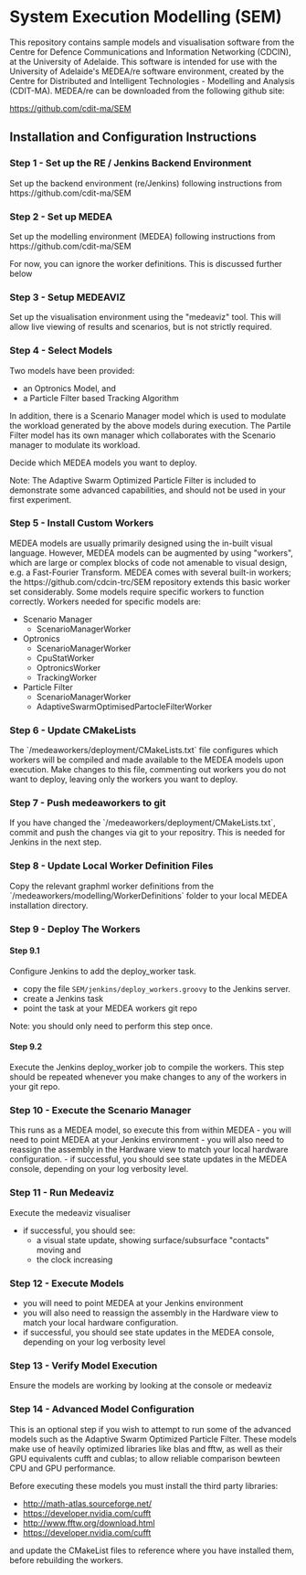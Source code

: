 # System Execution Modelling (SEM)

This repository contains sample models and visualisation software from the Centre for Defence Communications and Information Networking (CDCIN), at the University of Adelaide. This software is intended for use with the University of Adelaide's MEDEA/re software environment, created by the Centre for Distributed and Intelligent Technologies - Modelling and Analysis (CDIT-MA). MEDEA/re can be downloaded from the following github site:

https://github.com/cdit-ma/SEM

<H2>Installation and Configuration Instructions</H2>

<H3>Step 1 - Set up the RE / Jenkins Backend Environment</H3>
Set up the backend environment (re/Jenkins) following instructions from https://github.com/cdit-ma/SEM

<H3>Step 2 - Set up MEDEA </H3>
Set up the modelling environment (MEDEA) following instructions from https://github.com/cdit-ma/SEM

For now, you can ignore the worker definitions. This is discussed further below

<H3>Step 3 - Setup MEDEAVIZ </H3>
Set up the visualisation environment using the "medeaviz" tool. This will allow live viewing of results and scenarios, but is not strictly required.

<H3>Step 4 - Select Models </H3>
Two models have been provided:

- an Optronics Model, and
- a Particle Filter based Tracking Algorithm 

In addition, there is a Scenario Manager model which is used to modulate the workload generated by the above models during execution. The Partile Filter model has its own manager which collaborates with the Scenario manager to modulate its workload.

Decide which MEDEA models you want to deploy.

Note: The Adaptive Swarm Optimized Particle Filter is included to demonstrate some advanced capabilities, and should not be used in your first experiment.

<H3>Step 5 - Install Custom Workers</H3>
MEDEA models are usually primarily designed using the in-built visual language. However, MEDEA models can be augmented by using "workers", which are large or complex blocks of code not amenable to visual design, e.g. a Fast-Fourier Transform. MEDEA comes with several built-in workers; the https://github.com/cdcin-trc/SEM repository extends this basic worker set considerably. Some models require specific workers to function correctly. Workers needed for specific models are:

- Scenario Manager
  - ScenarioManagerWorker
- Optronics
  - ScenarioManagerWorker
  - CpuStatWorker
  - OptronicsWorker
  - TrackingWorker
- Particle Filter
  - ScenarioManagerWorker
  - AdaptiveSwarmOptimisedPartocleFilterWorker

<H3>Step 6 - Update CMakeLists</H3>
The `/medeaworkers/deployment/CMakeLists.txt` file configures which workers will be compiled and made available to the MEDEA models upon execution. Make changes to this file, commenting out workers you do not want to deploy, leaving only the workers you want to deploy.

<H3>Step 7 - Push medeaworkers to git</H3>
If you have changed the `/medeaworkers/deployment/CMakeLists.txt`, commit and push the changes via git to your repositry. This is needed for Jenkins in the next step.

<H3>Step 8 - Update Local Worker Definition Files</H3>
Copy the relevant graphml worker definitions from the `/medeaworkers/modelling/WorkerDefinitions` folder to your local MEDEA installation directory.

<H3>Step 9 - Deploy The Workers</H3>
<H4>Step 9.1</H4>
Configure Jenkins to add the deploy_worker task. 

- copy the file `SEM/jenkins/deploy_workers.groovy` to the Jenkins server.
- create a Jenkins task
- point the task at your MEDEA workers git repo

Note: you should only need to perform this step once.

<H4> Step 9.2 </H4>
Execute the Jenkins deploy_worker job to compile the workers. This step should be repeated whenever you make changes to any of the workers in your git repo.

<H3>Step 10 - Execute the Scenario Manager</H3>
This runs as a MEDEA model, so execute this from within MEDEA
- you will need to point MEDEA at your Jenkins environment
- you will also need to reassign the assembly in the Hardware view to match your local hardware configuration.
- if successful, you should see state updates in the MEDEA console, depending on your log verbosity level.

<H3>Step 11 - Run Medeaviz</H3>
Execute the medeaviz visualiser

- if successful, you should see:
  - a visual state update, showing surface/subsurface "contacts" moving and
  - the clock increasing

<H3>Step 12 - Execute Models</H3>

- you will need to point MEDEA at your Jenkins environment
- you will also need to reassign the assembly in the Hardware  view to match your local hardware configuration.
- if successful, you should see state updates in the MEDEA console, depending on your log verbosity level

<H3>Step 13 - Verify Model Execution</H3>
Ensure the models are working by looking at the console or medeaviz

<H3> Step 14 - Advanced Model Configuration</H4>
This is an optional step if you wish to attempt to run some of the advanced models such as the Adaptive Swarm Optimized Particle Filter. These models make use of heavily optimized libraries like blas and fftw, as well as their GPU equivalents cufft and cublas; to allow reliable comparison bewteen CPU and GPU performance. 

Before executing these models you must install the third party libraries:

- http://math-atlas.sourceforge.net/
- https://developer.nvidia.com/cufft
- http://www.fftw.org/download.html
- https://developer.nvidia.com/cufft

and update the CMakeList files to reference where you have installed them, before rebuilding the workers.
